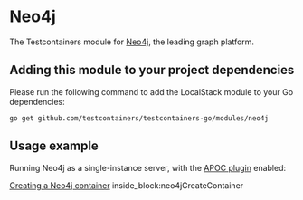 # Neo4j

The Testcontainers module for [Neo4j](https://neo4j.com/), the leading graph platform.

## Adding this module to your project dependencies

Please run the following command to add the LocalStack module to your Go dependencies:

```
go get github.com/testcontainers/testcontainers-go/modules/neo4j
```

## Usage example

Running Neo4j as a single-instance server, with the [APOC plugin](https://neo4j.com/developer/neo4j-apoc/) enabled:

<!--codeinclude-->
[Creating a Neo4j container](../../modules/neo4j/neo4j_test.go) inside_block:neo4jCreateContainer
<!--/codeinclude-->